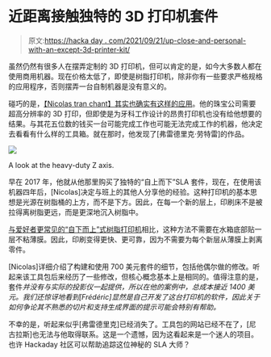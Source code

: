 # 近距离接触独特的 3D 打印机套件

> 原文:[https://hacka day . com/2021/09/21/up-close-and-personal-with-an-except-3d-printer-kit/](https://hackaday.com/2021/09/21/up-close-and-personal-with-an-unusual-3d-printer-kit/)

虽然仍然有很多人在摆弄定制的 3D 打印机，但可以肯定的是，如今大多数人都在使用商用机器。现在价格太低了，即使是树脂打印机，除非你有一些要求严格规格的应用程序，否则摆弄一台自制机器是没有意义的。

碰巧的是，[【Nicolas tran chant】其实也确实有这样的应用](https://vivalatina-shop.com/blogs/custom-made-jewelry/3d-printer-test-and-review)。他的珠宝公司需要超高分辨率的 3D 打印，但即使是为牙科工作设计的昂贵打印机也没有给他想要的结果。与其花五位数的钱买一台可能完成工作也可能无法完成工作的机器，他决定去看看有什么样的工具箱。就在那时，他发现了[弗雷德里克·劳特雷]的作品。

[![](../Images/c99d7c2067fed84463ce5b8141d8c6dc.png)](https://hackaday.com/wp-content/uploads/2021/09/invertedreview_detail.jpg)

A look at the heavy-duty Z axis.

早在 2017 年，他就从他那里购买了独特的“自上而下”SLA 套件，现在，在使用该机器四年后，[Nicolas]决定与班上的其他人分享他的经验。这种打印机的基本思想是光源在树脂桶的上方，而不是下方。因此，在每一个新的层上，印刷床不是被拉得离树脂更远，而是更深地沉入树脂中。

[与爱好者更常见的“自下而上”式树脂打印机](https://hackaday.com/2020/02/14/200-resin-printer-reviewed/)相比，这种方法不需要在水箱底部贴一层不粘薄膜。因此，印刷变得更快、更可靠，因为不需要为每个新层从薄膜上剥离零件。

[Nicolas]详细介绍了构建和使用 700 美元套件的细节，包括他偶尔做的修改。听起来该工具包后来经历了一些修改，但核心概念基本上是相同的。值得注意的是，套件*并没有与实际的投影仪一起提供，所以在他的案例中，总成本接近 1400 美元。我们还惊讶地看到[Frédéric]显然是自己开发了这台打印机的软件，因此关于如何争论其不熟悉的切片和支持生成界面的提示可能会特别有帮助。*

不幸的是，听起来似乎[弗雷德里克]已经消失了。工具包的网站已经不在了，[尼古拉斯]也无法与他取得联系。这是一个遗憾，因为这看起来是一个迷人的项目。也许 Hackaday 社区可以帮助追踪这位神秘的 SLA 大师？
